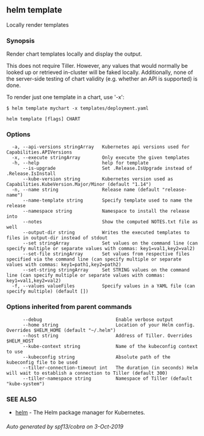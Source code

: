 ## helm template

Locally render templates

### Synopsis


Render chart templates locally and display the output.

This does not require Tiller. However, any values that would normally be
looked up or retrieved in-cluster will be faked locally. Additionally, none
of the server-side testing of chart validity (e.g. whether an API is supported)
is done.

To render just one template in a chart, use '-x':

	$ helm template mychart -x templates/deployment.yaml


```
helm template [flags] CHART
```

### Options

```
  -a, --api-versions stringArray   Kubernetes api versions used for Capabilities.APIVersions
  -x, --execute stringArray        Only execute the given templates
  -h, --help                       help for template
      --is-upgrade                 Set .Release.IsUpgrade instead of .Release.IsInstall
      --kube-version string        Kubernetes version used as Capabilities.KubeVersion.Major/Minor (default "1.14")
  -n, --name string                Release name (default "release-name")
      --name-template string       Specify template used to name the release
      --namespace string           Namespace to install the release into
      --notes                      Show the computed NOTES.txt file as well
      --output-dir string          Writes the executed templates to files in output-dir instead of stdout
      --set stringArray            Set values on the command line (can specify multiple or separate values with commas: key1=val1,key2=val2)
      --set-file stringArray       Set values from respective files specified via the command line (can specify multiple or separate values with commas: key1=path1,key2=path2)
      --set-string stringArray     Set STRING values on the command line (can specify multiple or separate values with commas: key1=val1,key2=val2)
  -f, --values valueFiles          Specify values in a YAML file (can specify multiple) (default [])
```

### Options inherited from parent commands

```
      --debug                           Enable verbose output
      --home string                     Location of your Helm config. Overrides $HELM_HOME (default "~/.helm")
      --host string                     Address of Tiller. Overrides $HELM_HOST
      --kube-context string             Name of the kubeconfig context to use
      --kubeconfig string               Absolute path of the kubeconfig file to be used
      --tiller-connection-timeout int   The duration (in seconds) Helm will wait to establish a connection to Tiller (default 300)
      --tiller-namespace string         Namespace of Tiller (default "kube-system")
```

### SEE ALSO

* [helm](helm.md)	 - The Helm package manager for Kubernetes.

###### Auto generated by spf13/cobra on 3-Oct-2019
